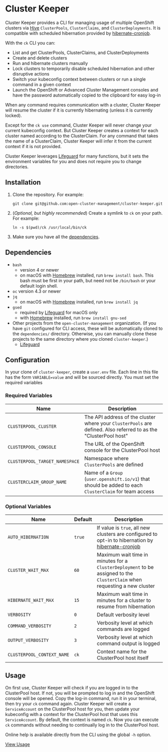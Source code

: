 # Cluster Keeper

Cluster Keeper provides a CLI for managing usage of multiple OpenShift clusters via [Hive](https://github.com/openshift/hive) `ClusterPools`, `ClusterClaims`, and `ClusterDeployments`. It is compatible with scheduled hibernation provided by [hibernate-cronjob](https://github.com/open-cluster-management/hibernate-cronjob).

With the `ck` CLI you can:
- List and get ClusterPools, ClusterClaims, and ClusterDeployments
- Create and delete clusters
- Run and hibernate clusters manually
- Lock clusters to temporarily disable scheduled hibernation and other disruptive actions
- Switch your kubeconfig context between clusters or run a single command in a given context
- Launch the OpenShift or Advanced Cluster Management consoles and have the password automatically copied to the clipboard for easy log-in

When any command requires communication with a cluster, Cluster Keeper will resume the cluster if it is currently hibernating (unless it is currently locked).

Except for the `ck use` command, Cluster Keeper will never change your current kubeconfig context. But Cluster Keeper creates a context for each cluster named according to the ClusterClaim. For any command that takes the name of a ClusterClaim, Cluster Keeper will infer it from the current context if it is not provided.

Cluster Keeper leverages [Lifeguard](https://github.com/open-cluster-management/lifeguard) for many functions, but it sets the environment variables for you and does not require you to change directories.

## Installation

1. Clone the repository. For example:
   ```
   git clone git@github.com:open-cluster-management/cluster-keeper.git
   ```
1. (_Optional, but highly recommended_) Create a symlink to `ck` on your path. For example:
   ```
   ln -s $(pwd)/ck /usr/local/bin/ck
   ```
1. Make sure you have all the [dependencies](#dependencies).

## Dependencies

- `bash` 
   - version 4 or newer
   - on macOS with [Homebrew](https://brew.sh/) installed, run `brew install bash`. This bash must be first in your path, but need not be `/bin/bash` or your default login shell.
- `oc` version 4.3 or newer
- `jq`
  - on macOS with [Homebrew](https://brew.sh/) installed, run `brew install jq`
- `gsed`
  - required by [Lifeguard](https://github.com/open-cluster-management/lifeguard) for macOS only
  - with [Homebrew](https://brew.sh/) installed, run `brew install gnu-sed`
- Other projects from the `open-cluster-management` organization. (If you have `git` configured for CLI access, these will be automatically cloned to the `dependencies/` directory. Otherwise, you can manually clone these projects to the same directory where you cloned `cluster-keeper`.)
  - [Lifeguard](https://github.com/open-cluster-management/lifeguard)

## Configuration

In your clone of `cluster-keeper`, create a `user.env` file.
Each line in this file has the form `VARIABLE=value` and will be sourced directly. You must set the required variables

### Required Variables
| Name | Description |
|------|-------------|
|`CLUSTERPOOL_CLUSTER`|The API address of the cluster where your `ClusterPools` are defined. Also referred to as the "ClusterPool host"|
|`CLUSTERPOOL_CONSOLE`|The URL of the OpenShift console for the ClusterPool host|
|`CLUSTERPOOL_TARGET_NAMESPACE`|Namespace where `ClusterPools` are defined|
|`CLUSTERCLAIM_GROUP_NAME`|Name of a `Group` (`user.openshift.io/v1`) that should be added to each `ClusterClaim` for team access|

### Optional Variables
| Name | Default | Description |
|------|---------|-------------|
|`AUTO_HIBERNATION`|`true`|If value is `true`, all new clusters are configured to opt-in to hibernation by [hibernate-cronjob](https://github.com/open-cluster-management/hibernate-cronjob)|
|`CLUSTER_WAIT_MAX`|`60`|Maximum wait time in minutes for a `ClusterDeployment` to be assigned to the `ClusterClaim` when requesting a new cluster|
|`HIBERNATE_WAIT_MAX`|`15`|Maximum wait time in minutes for a cluster to resume from hibernation|
|`VERBOSITY`|`0`|Default verbosity level|
|`COMMAND_VERBOSITY`|`2`|Verbosity level at which commands are logged|
|`OUTPUT_VERBOSITY`|`3`|Verbosity level at which command output is logged|
|`CLUSTERPOOL_CONTEXT_NAME`|`ck`|Context name for the ClusterPool host itself|
## Usage
On first use, Cluster Keeper will check if you are logged in to the ClusterPool host. If not, you will be prompted to log in and the OpenShift console will be opened. Copy the log-in command, run it in your terminal, then try your `ck` command again. Cluster Keeper will create a `ServiceAccount` on the ClusterPool host for you, then update your kubeconfig with a context for the ClusterPool host that uses this `ServiceAccount`. By default, the context is named `ck`. Now you can execute `ck` commands without needing to continually log in to the ClusterPool host.

Online help is available directly from the CLI using the global `-h` option.

[View Usage](./USAGE.md)
